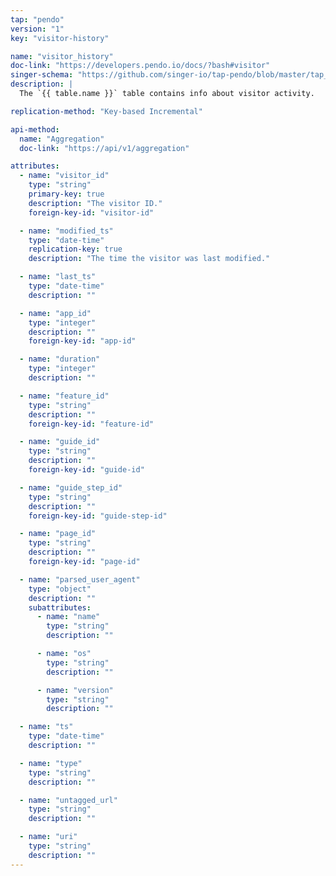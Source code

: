 ```yaml
---
tap: "pendo"
version: "1"
key: "visitor-history"

name: "visitor_history"
doc-link: "https://developers.pendo.io/docs/?bash#visitor"
singer-schema: "https://github.com/singer-io/tap-pendo/blob/master/tap_pendo/schemas/visitor_history.json"
description: |
  The `{{ table.name }}` table contains info about visitor activity.

replication-method: "Key-based Incremental"

api-method:
  name: "Aggregation"
  doc-link: "https://api/v1/aggregation"

attributes:
  - name: "visitor_id"
    type: "string"
    primary-key: true
    description: "The visitor ID."
    foreign-key-id: "visitor-id"

  - name: "modified_ts"
    type: "date-time"
    replication-key: true
    description: "The time the visitor was last modified."

  - name: "last_ts"
    type: "date-time"
    description: ""

  - name: "app_id"
    type: "integer"
    description: ""
    foreign-key-id: "app-id"

  - name: "duration"
    type: "integer"
    description: ""

  - name: "feature_id"
    type: "string"
    description: ""
    foreign-key-id: "feature-id"

  - name: "guide_id"
    type: "string"
    description: ""
    foreign-key-id: "guide-id"

  - name: "guide_step_id"
    type: "string"
    description: ""
    foreign-key-id: "guide-step-id"

  - name: "page_id"
    type: "string"
    description: ""
    foreign-key-id: "page-id"

  - name: "parsed_user_agent"
    type: "object"
    description: ""
    subattributes:
      - name: "name"
        type: "string"
        description: ""

      - name: "os"
        type: "string"
        description: ""

      - name: "version"
        type: "string"
        description: ""

  - name: "ts"
    type: "date-time"
    description: ""

  - name: "type"
    type: "string"
    description: ""

  - name: "untagged_url"
    type: "string"
    description: ""

  - name: "uri"
    type: "string"
    description: ""
---
```

